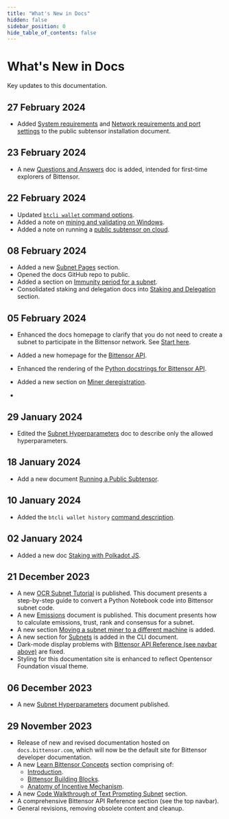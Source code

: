 ```yaml
---
title: "What's New in Docs"
hidden: false
sidebar_position: 0
hide_table_of_contents: false
---
```


# What's New in Docs

Key updates to this documentation.

## 27 February 2024

- Added [System requirements](./getting-started/running-a-public-subtensor.md#system-requirements) and [Network requirements and port settings](getting-started/running-a-public-subtensor.md#network-requirements-and-port-settings) to the public subtensor installation document.

## 23 February 2024

- A new [Questions and Answers](./questions-and-answers.md) doc is added, intended for first-time explorers of Bittensor.

## 22 February 2024

- Updated [`btcli wallet` command options](./btcli.md#check-balance-in-all-wallets).
- Added a note on [mining and validating on Windows](./subnets/register-validate-mine.md#register).
- Added a note on running a [public subtensor on cloud](./getting-started/running-a-public-subtensor.md#on-cloud).

## 08 February 2024

- Added a new [Subnet Pages](./subnet-pages/index.md) section.
- Opened the docs GitHub repo to public.
- Added a section on [Immunity period for a subnet](./subnets/create-a-subnet.md#immunity-period-for-a-subnet).
- Consolidated staking and delegation docs into [Staking and Delegation](staking-and-delegation/index.md) section.

## 05 February 2024

- Enhanced the docs homepage to clarify that you do not need to create a subnet to participate in the Bittensor network. See [Start here](./index.md#start-here). 

- Added a new homepage for the [Bittensor API](bt-api-ref).

- Enhanced the rendering of the [Python docstrings for Bittensor API](https://docs.bittensor.com/python-api/html/index.html).

- Added a new section on [Miner deregistration](subnets/register-validate-mine.md#miner-deregistration).

- 

## 29 January 2024

- Edited the [Subnet Hyperparameters](./subnets/subnet-hyperparameters.md) doc to describe only the allowed hyperparameters.

## 18 January 2024

- Add a new document [Running a Public Subtensor](./getting-started/running-a-public-subtensor.md).

## 10 January 2024

- Added the `btcli wallet history` [command description](/btcli.md#show-history).  

## 02 January 2024

- Added a new doc [Staking with Polkadot JS](staking-and-delegation/staking-polkadot-js.md).

## 21 December 2023

- A new [OCR Subnet Tutorial](./tutorials/ocr-subnet-tutorial.md) is published. This document presents a step-by-step guide to convert a Python Notebook code into Bittensor subnet code.
- A new [Emissions](./emissions.md) document is published. This document presents how to calculate emissions, trust, rank and consensus for a subnet. 
- A new section [Moving a subnet miner to a different machine](subnets/register-validate-mine.md#moving-a-subnet-miner-to-a-different-machine) is added.
- A new section for [Subnets](./btcli.md#subnets) is added in the CLI document.
- Dark-mode display problems with [Bittensor API Reference (see navbar above)](https://docs.bittensor.com/python-api/html/index.html) are fixed.
- Styling for this documentation site is enhanced to reflect Opentensor Foundation visual theme. 


## 06 December 2023

- A new [Subnet Hyperparameters](./subnets/subnet-hyperparameters.md) document published.

## 29 November 2023

- Release of new and revised documentation hosted on `docs.bittensor.com`, which will now be the default site for Bittensor developer documentation. 
- A new [Learn Bittensor Concepts](./learn/introduction.md) section comprising of:
  - [Introduction](./learn/introduction.md).
  - [Bittensor Building Blocks](./learn/bittensor-building-blocks.md).
  - [Anatomy of Incentive Mechanism](./learn/anatomy-of-incentive-mechanism.md).
- A new [Code Walkthrough of Text Prompting Subnet](./subnets/code-walkthrough-text-prompting.md) section.
- A comprehensive Bittensor API Reference section (see the top navbar).
- General revisions, removing obsolete content and cleanup.
